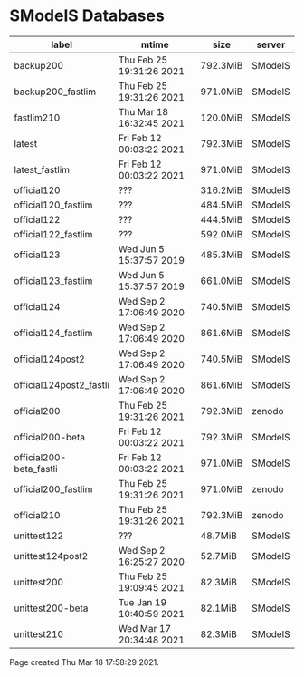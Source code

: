 # SModelS Databases

|        **label**        |         **mtime**         | **size** | **server** |
|-------------------------|---------------------------|----------|------------|
| backup200               | Thu Feb 25 19:31:26 2021  | 792.3MiB |    SModelS |
| backup200_fastlim       | Thu Feb 25 19:31:26 2021  | 971.0MiB |    SModelS |
| fastlim210              | Thu Mar 18 16:32:45 2021  | 120.0MiB |    SModelS |
| latest                  | Fri Feb 12 00:03:22 2021  | 792.3MiB |    SModelS |
| latest_fastlim          | Fri Feb 12 00:03:22 2021  | 971.0MiB |    SModelS |
| official120             | ???                       | 316.2MiB |    SModelS |
| official120_fastlim     | ???                       | 484.5MiB |    SModelS |
| official122             | ???                       | 444.5MiB |    SModelS |
| official122_fastlim     | ???                       | 592.0MiB |    SModelS |
| official123             | Wed Jun  5 15:37:57 2019  | 485.3MiB |    SModelS |
| official123_fastlim     | Wed Jun  5 15:37:57 2019  | 661.0MiB |    SModelS |
| official124             | Wed Sep  2 17:06:49 2020  | 740.5MiB |    SModelS |
| official124_fastlim     | Wed Sep  2 17:06:49 2020  | 861.6MiB |    SModelS |
| official124post2        | Wed Sep  2 17:06:49 2020  | 740.5MiB |    SModelS |
| official124post2_fastli | Wed Sep  2 17:06:49 2020  | 861.6MiB |    SModelS |
| official200             | Thu Feb 25 19:31:26 2021  | 792.3MiB |     zenodo |
| official200-beta        | Fri Feb 12 00:03:22 2021  | 792.3MiB |    SModelS |
| official200-beta_fastli | Fri Feb 12 00:03:22 2021  | 971.0MiB |    SModelS |
| official200_fastlim     | Thu Feb 25 19:31:26 2021  | 971.0MiB |     zenodo |
| official210             | Thu Feb 25 19:31:26 2021  | 792.3MiB |     zenodo |
| unittest122             | ???                       |  48.7MiB |    SModelS |
| unittest124post2        | Wed Sep  2 16:25:27 2020  |  52.7MiB |    SModelS |
| unittest200             | Thu Feb 25 19:09:45 2021  |  82.3MiB |    SModelS |
| unittest200-beta        | Tue Jan 19 10:40:59 2021  |  82.1MiB |    SModelS |
| unittest210             | Wed Mar 17 20:34:48 2021  |  82.3MiB |    SModelS |

Page created Thu Mar 18 17:58:29 2021.
